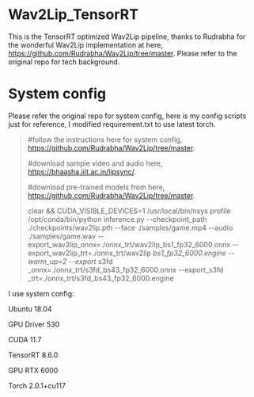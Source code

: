 # **Wav2Lip_TensorRT**

This is the TensorRT optimized Wav2Lip pipeline, thanks to Rudrabha for the wonderful Wav2Lip implementation at here, https://github.com/Rudrabha/Wav2Lip/tree/master. Please refer to the original repo for tech background. 

# System config
Please refer the original repo for system config, here is my config scripts just for reference, I modified requirement.txt to use latest torch.

> #follow the instructions here for system config, https://github.com/Rudrabha/Wav2Lip/tree/master. 
> 
> #download sample video and audio here, https://bhaasha.iiit.ac.in/lipsync/.
> 
> #download pre-trained models from here, https://github.com/Rudrabha/Wav2Lip/tree/master. 
>
> clear && CUDA_VISIBLE_DEVICES=1 /usr/local/bin/nsys profile /opt/conda/bin/python inference.py --checkpoint_path ./checkpoints/wav2lip.pth --face ./samples/game.mp4 --audio ./samples/game.wav --export_wav2lip_onnx=./onnx_trt/wav2lip_bs1_fp32_6000.onnx --export_wav2lip_trt=./onnx_trt/wav2lip _bs1_fp32_6000.engine --warm_up=2 --export_ s3fd _onnx=./onnx_trt/s3fd_bs43_fp32_6000.onnx --export_s3fd _trt=./onnx_trt/s3fd_bs43_fp32_6000.engine

I use system config:

Ubuntu 18.04

GPU Driver 530

CUDA 11.7

TensorRT 8.6.0

GPU RTX 6000

Torch 2.0.1+cu117


